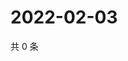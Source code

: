 # 2022-02-03

共 0 条

<!-- BEGIN WEIBO -->
<!-- 最后更新时间 Thu Feb 03 2022 18:14:29 GMT+0800 (China Standard Time) -->

<!-- END WEIBO -->
